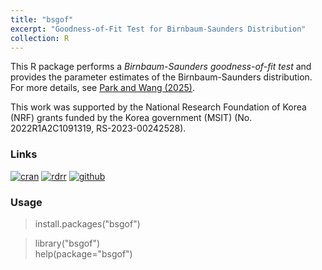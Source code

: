 ```yaml
---
title: "bsgof" 
excerpt: "Goodness-of-Fit Test for Birnbaum-Saunders Distribution"
collection: R
---
```

This R package performs a <i>Birnbaum-Saunders goodness-of-fit test</i> and
provides the parameter estimates of the Birnbaum-Saunders distribution.
For more details, see [Park and Wang (2025)](https://doi.org/10.1007/978-3-031-70288-4_19). 

This work was supported by the National Research Foundation of Korea (NRF) grants funded
by the Korea government (MSIT) (No. 2022R1A2C1091319, RS-2023-00242528).
 
### Links
[![cran](https://cranlogs.r-pkg.org/badges/grand-total/bsgof)](https://cran.r-project.org/web/packages/bsgof/) 
[![rdrr](https://img.shields.io/badge/%20-rdrr.io-yellowgreen.svg)](https://rdrr.io/cran/bsgof/)
[![github](https://img.shields.io/badge/%20-github-lightgrey.svg)](https://github.com/appliedstat/R/tree/master/bsgof)

### Usage
> install.packages(\"bsgof\") 

> library(\"bsgof\")  <br />
> help(package=\"bsgof\") 
